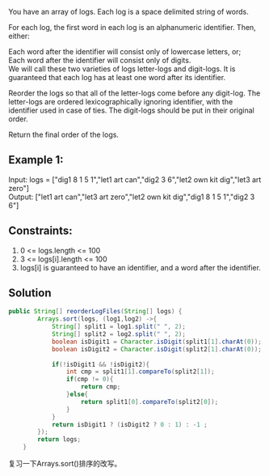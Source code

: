 You have an array of logs.  Each log is a space delimited string of words.

For each log, the first word in each log is an alphanumeric identifier.  Then, either:

Each word after the identifier will consist only of lowercase letters, or;   
Each word after the identifier will consist only of digits.   
We will call these two varieties of logs letter-logs and digit-logs.  It is guaranteed that each log has at least one word after its identifier.

Reorder the logs so that all of the letter-logs come before any digit-log.  The letter-logs are ordered lexicographically ignoring identifier, with the identifier used in case of ties.  The digit-logs should be put in their original order.

Return the final order of the logs.

 

## Example 1:
Input: logs = ["dig1 8 1 5 1","let1 art can","dig2 3 6","let2 own kit dig","let3 art zero"]   
Output: ["let1 art can","let3 art zero","let2 own kit dig","dig1 8 1 5 1","dig2 3 6"]   
 

## Constraints:
1. 0 <= logs.length <= 100   
2. 3 <= logs[i].length <= 100   
3. logs[i] is guaranteed to have an identifier, and a word after the identifier.   


## Solution

```java
public String[] reorderLogFiles(String[] logs) {
        Arrays.sort(logs, (log1,log2) ->{
        	String[] split1 = log1.split(" ", 2);
        	String[] split2 = log2.split(" ", 2);
        	boolean isDigit1 = Character.isDigit(split1[1].charAt(0));
        	boolean isDigit2 = Character.isDigit(split2[1].charAt(0));
        	
        	if(!isDigit1 && !isDigit2){
        		int cmp = split1[1].compareTo(split2[1]);
        		if(cmp != 0){
        			return cmp;
        		}else{
        			return split1[0].compareTo(split2[0]);
        		}	
        	}
        	return isDigit1 ? (isDigit2 ? 0 : 1) : -1 ;     
        });
        return logs;
    }
```
复习一下Arrays.sort()排序的改写。

